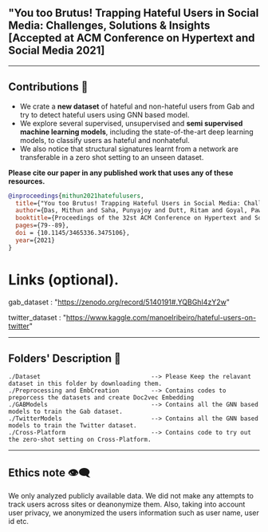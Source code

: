 
## "You too Brutus! Trapping Hateful Users in Social Media: Challenges, Solutions & Insights [Accepted at ACM Conference on Hypertext and Social Media 2021] 


------------------------------------------
**Contributions** :volcano:	
------------------------------------------

* We crate a **new dataset** of hateful and non-hateful users from Gab and try to detect hateful users using GNN based model. 
* We explore several supervised, unsupervised and **semi supervised machine learning models**, including the state-of-the-art deep learning models, to classify users as hateful and nonhateful.
* We also notice that structural signatures learnt from a network are transferable in a zero shot setting to an unseen dataset.



**Please cite our paper in any published work that uses any of these resources.**

~~~bibtex
@inproceedings{mithun2021hatefulusers,
  title={"You too Brutus! Trapping Hateful Users in Social Media: Challenges, Solutions & Insights},
  author={Das, Mithun and Saha, Punyajoy and Dutt, Ritam and Goyal, Pawan and Mukherjee, Animesh and Mathew, Binny},
  booktitle={Proceedings of the 32st ACM Conference on Hypertext and Social Media},
  pages={79--89},
  doi = {10.1145/3465336.3475106},
  year={2021}
}
~~~

# Links (optional).
gab_dataset : "https://zenodo.org/record/5140191#.YQBGhI4zY2w"

twitter_dataset : "https://www.kaggle.com/manoelribeiro/hateful-users-on-twitter"


------------------------------------------
**Folders' Description** :open_file_folder:	
------------------------------------------
~~~
./Dataset                               --> Please Keep the relavant dataset in this folder by downloading them.
./Preprocessing and EmbCreation	    	--> Contains codes to preporcess the datasets and create Doc2vec Embedding
./GABModels                             --> Contains all the GNN based models to train the Gab dataset.
./TwitterModels                         --> Contains all the GNN based models to train the Twitter dataset.
./Cross-Platform                        --> Contains code to try out the zero-shot setting on Cross-Platform.
~~~



----------------------------------------------------------
**Ethics note :eye_speech_bubble:**
----------------------------------------------------------

We only analyzed publicly available data. We did not make any attempts to track users across sites or deanonymize them. Also, taking into account user privacy, we anonymized the users information such as user name, user id etc.

